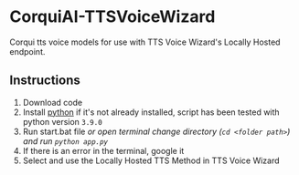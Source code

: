 # CorquiAI-TTSVoiceWizard
Corqui tts voice models for use with TTS Voice Wizard's Locally Hosted endpoint.

## Instructions
1. Download code
2. Install [python](https://www.python.org/downloads/) if it's not already installed, script has been tested with python version `3.9.0`
3. Run start.bat file *or open terminal change directory (`cd <folder path>`) and run `python app.py`*
4. If there is an error in the terminal, google it
5. Select and use the Locally Hosted TTS Method in TTS Voice Wizard
